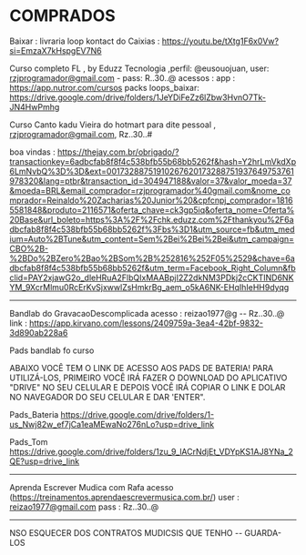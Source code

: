 # COMPRADOS

Baixar : livraria loop kontact do Caixias : https://youtu.be/tXtg1F6x0Vw?si=EmzaX7kHspgEV7N6

Curso completo FL , by Eduzz Tecnologia ,perfil: @eusouojuan,
user: rzjprogramador@gmail.com - pass: R..30..@
acessos :
app : https://app.nutror.com/cursos
packs loops_baixar: https://drive.google.com/drive/folders/1JeYDiFeZz6lZbw3HvnO7Tk-JN4HwPmhg

Curso Canto kadu Vieira do hotmart para dite pessoal , rzjprogramador@gmail.com, Rz..30..#

boa vindas : https://thejay.com.br/obrigado/?transactionkey=6adbcfab8f8f4c538bfb55b68bb5262f&hash=Y2hrLmVkdXp6LmNvbQ%3D%3D&ext=00173288751910267620173288751937649753761978320&lang=ptbr&transaction_id=304947188&valor=37&valor_moeda=37&moeda=BRL&email_comprador=rzjprogramador%40gmail.com&nome_comprador=Reinaldo%20Zacharias%20Junior%20&cpfcnpj_comprador=18165581848&produto=2116571&oferta_chave=ck3gp5iq&oferta_nome=Oferta%20Base&url_boleto=https%3A%2F%2Fchk.eduzz.com%2Fthankyou%2F6adbcfab8f8f4c538bfb55b68bb5262f%3Fbs%3D1&utm_source=fb&utm_medium=Auto%2BTune&utm_content=Sem%2Bei%2Bei%2Bei&utm_campaign=CBO%2B-%2BDo%2BZero%2Bao%2BSom%2B%252816%252F05%2529&chave=6adbcfab8f8f4c538bfb55b68bb5262f&utm_term=Facebook_Right_Column&fbclid=PAY2xjawG2o_dleHRuA2FlbQIxMAABpjI2Z2dkNM3PDkj2cCKTIND6NKYM_9XcrMlmu0RcErKvSjxwwlZsHmkrBg_aem_o5kA6NK-EHqIhIeHH9dyqg

---
Bandlab do GravacaoDescomplicada
acesso : reizao1977@g -- Rz..30..@
link : https://app.kirvano.com/lessons/2409759a-3ea4-42bf-9832-3d890ab228a6

Pads bandlab fo curso

ABAIXO VOCÊ TEM O LINK DE ACESSO AOS PADS DE BATERIA!
PARA UTILIZÁ-LOS, PRIMEIRO VOCÊ IRÁ FAZER O DOWNLOAD DO APLICATIVO "DRIVE" NO SEU CELULAR E DEPOIS VOCÊ IRÁ COPIAR O LINK E DOLAR NO NAVEGADOR DO SEU CELULAR E DAR 'ENTER".

Pads_Bateria
https://drive.google.com/drive/folders/1-us_Nwj82w_ef7jCa1eaMEwaNo276nLo?usp=drive_link

Pads_Tom
https://drive.google.com/drive/folders/1zu_9_lACrNdjEt_VDYpKS1AJ8YNa_2QE?usp=drive_link





---

Aprenda Escrever Mudica com Rafa
acesso (https://treinamentos.aprendaescrevermusica.com.br/)
user : reizao1977@gmail.com
pass : Rz..30..@

---

NSO ESQUECER DOS CONTRATOS MUDICSIS QUE TENHO -- GUARDA-LOS